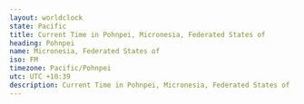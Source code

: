 ```yaml
---
layout: worldclock
state: Pacific
title: Current Time in Pohnpei, Micronesia, Federated States of
heading: Pohnpei
name: Micronesia, Federated States of
iso: FM
timezone: Pacific/Pohnpei
utc: UTC +10:39
description: Current Time in Pohnpei, Micronesia, Federated States of [Live], Pacific. Live update now time in Pohnpei, timezone Pacific/Pohnpei, UTC +10:39, Country ISO code & Current Local Time.
---
```


